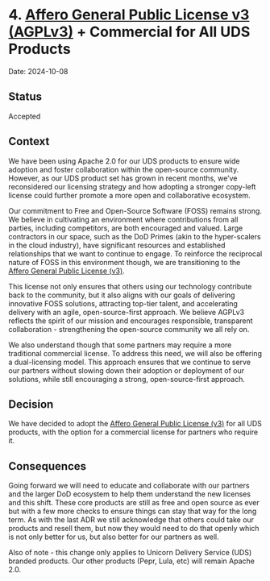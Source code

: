 # 4. [Affero General Public License v3 (AGPLv3)](https://opensource.org/license/agpl-v3) + Commercial for All UDS Products

Date: 2024-10-08

## Status

Accepted

## Context

We have been using Apache 2.0 for our UDS products to ensure wide adoption and foster
collaboration within the open-source community. However, as our UDS product set has
grown in recent months, we’ve reconsidered our licensing strategy and how adopting a
stronger copy-left license could further promote a more open and collaborative ecosystem.

Our commitment to Free and Open-Source Software (FOSS) remains strong. We believe in
cultivating an environment where contributions from all parties, including competitors,
are both encouraged and valued. Large contractors in our space, such as the DoD Primes
(akin to the hyper-scalers in the cloud industry), have significant resources and
established relationships that we want to continue to engage. To reinforce the reciprocal
nature of FOSS in this environment though, we are transitioning to the [Affero General
Public License (v3)](https://opensource.org/license/agpl-v3).

This license not only ensures that others using our technology contribute back to the
community, but it also aligns with our goals of delivering innovative FOSS solutions,
attracting top-tier talent, and accelerating delivery with an agile, open-source-first
approach. We believe AGPLv3 reflects the spirit of our mission and encourages responsible,
transparent collaboration - strengthening the open-source community we all rely on.

We also understand though that some partners may require a more traditional commercial
license. To address this need, we will also be offering a dual-licensing model. This
approach ensures that we continue to serve our partners without slowing down their
adoption or deployment of our solutions, while still encouraging a strong,
open-source-first approach.

## Decision

We have decided to adopt the [Affero General Public License (v3)](https://opensource.org/license/agpl-v3) for all UDS products,
with the option for a commercial license for partners who require it.

## Consequences

Going forward we will need to educate and collaborate with our partners and the larger
DoD ecosystem to help them understand the new licenses and this shift.  These core
products are still as free and open source as ever but with a few more checks to ensure
things can stay that way for the long term.  As with the last ADR we still acknowledge
that others could take our products and resell them, but now they would need to do that
openly which is not only better for us, but also better for our partners as well.

Also of note - this change only applies to Unicorn Delivery Service (UDS) branded
products. Our other products (Pepr, Lula, etc) will remain Apache 2.0.
